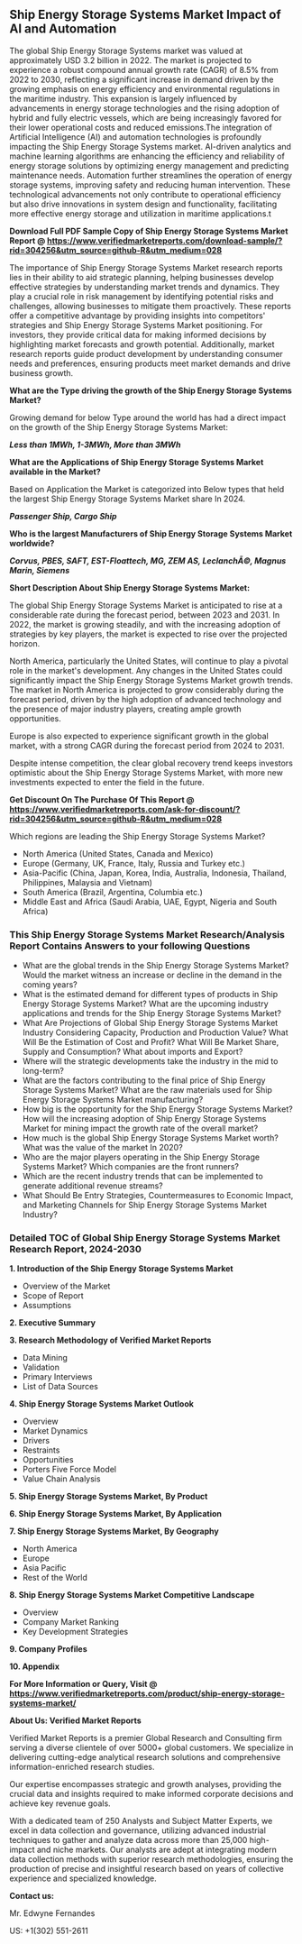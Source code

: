 <h2>Ship Energy Storage Systems Market Impact of AI and Automation</h2>The global Ship Energy Storage Systems market was valued at approximately USD 3.2 billion in 2022. The market is projected to experience a robust compound annual growth rate (CAGR) of 8.5% from 2022 to 2030, reflecting a significant increase in demand driven by the growing emphasis on energy efficiency and environmental regulations in the maritime industry. This expansion is largely influenced by advancements in energy storage technologies and the rising adoption of hybrid and fully electric vessels, which are being increasingly favored for their lower operational costs and reduced emissions.The integration of Artificial Intelligence (AI) and automation technologies is profoundly impacting the Ship Energy Storage Systems market. AI-driven analytics and machine learning algorithms are enhancing the efficiency and reliability of energy storage solutions by optimizing energy management and predicting maintenance needs. Automation further streamlines the operation of energy storage systems, improving safety and reducing human intervention. These technological advancements not only contribute to operational efficiency but also drive innovations in system design and functionality, facilitating more effective energy storage and utilization in maritime applications.t</p><p id="" class=""><strong>Download Full PDF Sample Copy of Ship Energy Storage Systems Market Report @ <a href="https://www.verifiedmarketreports.com/download-sample/?rid=304256&utm_source=github-R&utm_medium=028" target="_blank">https://www.verifiedmarketreports.com/download-sample/?rid=304256&utm_source=github-R&utm_medium=028</a></strong></p><p>The importance of&nbsp;Ship Energy Storage Systems Market research reports lies in their ability to aid strategic planning, helping businesses develop effective strategies by understanding market trends and dynamics. They play a crucial role in risk management by identifying potential risks and challenges, allowing businesses to mitigate them proactively. These reports offer a competitive advantage by providing insights into competitors' strategies and Ship Energy Storage Systems Market positioning. For investors, they provide critical data for making informed decisions by highlighting market forecasts and growth potential. Additionally, market research reports guide product development by understanding consumer needs and preferences, ensuring products meet market demands and drive business growth.</p><p><strong>What are the&nbsp;Type driving the growth of the Ship Energy Storage Systems Market?</strong></p><p id="" class="">Growing demand for below Type around the world has had a direct impact on the growth of the Ship Energy Storage Systems Market:</p><em><strong>Less than 1MWh, 1-3MWh, More than 3MWh</strong></em></p><strong>What are the&nbsp;Applications&nbsp;of Ship Energy Storage Systems Market available in the Market?</strong></p><p id="" class="">Based on Application the Market is categorized into Below types that held the largest Ship Energy Storage Systems Market share In 2024.</p><em><strong>Passenger Ship, Cargo Ship</strong></em></p><strong>Who is the largest Manufacturers of Ship Energy Storage Systems Market worldwide?</strong></p><p><em><strong>Corvus, PBES, SAFT, EST-Floattech, MG, ZEM AS, LeclanchÃ©, Magnus Marin, Siemens</strong></em></p><p id="" class=""><strong>Short Description About Ship Energy Storage Systems Market:</strong></p><p>The global Ship Energy Storage Systems Market is anticipated to rise at a considerable rate during the forecast period, between 2023 and 2031. In 2022, the market is growing steadily, and with the increasing adoption of strategies by key players, the market is expected to rise over the projected horizon.</p><p>North America, particularly the United States, will continue to play a pivotal role in the market's development. Any changes in the United States could significantly impact the Ship Energy Storage Systems Market growth trends. The market in North America is projected to grow considerably during the forecast period, driven by the high adoption of advanced technology and the presence of major industry players, creating ample growth opportunities.</p><p>Europe is also expected to experience significant growth in the global market, with a strong CAGR during the forecast period from 2024 to 2031.</p><p>Despite intense competition, the clear global recovery trend keeps investors optimistic about the Ship Energy Storage Systems Market, with more new investments expected to enter the field in the future.</p><p id="" class=""><strong>Get Discount On The Purchase Of This Report @ <a href="https://www.verifiedmarketreports.com/ask-for-discount/?rid=304256&utm_source=github-R&utm_medium=028" target="_blank">https://www.verifiedmarketreports.com/ask-for-discount/?rid=304256&utm_source=github-R&utm_medium=028</a></strong></p>Which regions are leading the Ship Energy Storage Systems Market?</p><ul><li>North America (United States, Canada and Mexico)</li><li>Europe (Germany, UK, France, Italy, Russia and Turkey etc.)</li><li>Asia-Pacific (China, Japan, Korea, India, Australia, Indonesia, Thailand, Philippines, Malaysia and Vietnam)</li><li>South America (Brazil, Argentina, Columbia etc.)</li><li>Middle East and Africa (Saudi Arabia, UAE, Egypt, Nigeria and South Africa)</li></ul><h3 id="" class="">This Ship Energy Storage Systems Market Research/Analysis Report Contains Answers to your following Questions</h3><ul><li>What are the global trends in the Ship Energy Storage Systems Market? Would the market witness an increase or decline in the demand in the coming years?</li><li>What is the estimated demand for different types of products in Ship Energy Storage Systems Market? What are the upcoming industry applications and trends for the Ship Energy Storage Systems Market?</li><li>What Are Projections of Global Ship Energy Storage Systems Market Industry Considering Capacity, Production and Production Value? What Will Be the Estimation of Cost and Profit? What Will Be Market Share, Supply and Consumption? What about imports and Export?</li><li>Where will the strategic developments take the industry in the mid to long-term?</li><li>What are the factors contributing to the final price of Ship Energy Storage Systems Market? What are the raw materials used for Ship Energy Storage Systems Market manufacturing?</li><li>How big is the opportunity for the Ship Energy Storage Systems Market? How will the increasing adoption of Ship Energy Storage Systems Market for mining impact the growth rate of the overall market?</li><li>How much is the global Ship Energy Storage Systems Market worth? What was the value of the market In 2020?</li><li>Who are the major players operating in the Ship Energy Storage Systems Market? Which companies are the front runners?</li><li>Which are the recent industry trends that can be implemented to generate additional revenue streams?</li><li>What Should Be Entry Strategies, Countermeasures to Economic Impact, and Marketing Channels for Ship Energy Storage Systems Market Industry?</li></ul><h3 id="" class="">Detailed TOC of Global Ship Energy Storage Systems Market Research Report, 2024-2030</h3><p id="" class=""><strong>1. Introduction of the Ship Energy Storage Systems Market</strong></p><ul><li>Overview of the Market</li><li>Scope of Report</li><li>Assumptions</li></ul><p id="" class=""><strong>2. Executive Summary</strong></p><p id="" class=""><strong>3. Research Methodology of Verified Market Reports</strong></p><ul><li>Data Mining</li><li>Validation</li><li>Primary Interviews</li><li>List of Data Sources</li></ul><p id="" class=""><strong>4. Ship Energy Storage Systems Market Outlook</strong></p><ul><li>Overview</li><li>Market Dynamics</li><li>Drivers</li><li>Restraints</li><li>Opportunities</li><li>Porters Five Force Model</li><li>Value Chain Analysis</li></ul><p id="" class=""><strong>5. Ship Energy Storage Systems Market, By Product</strong></p><p id="" class=""><strong>6. Ship Energy Storage Systems Market, By Application</strong></p><p id="" class=""><strong>7. Ship Energy Storage Systems Market, By Geography</strong></p><ul><li>North America</li><li>Europe</li><li>Asia Pacific</li><li>Rest of the World</li></ul><p id="" class=""><strong>8. Ship Energy Storage Systems Market Competitive Landscape</strong></p><ul><li>Overview</li><li>Company Market Ranking</li><li>Key Development Strategies</li></ul><p id="" class=""><strong>9. Company Profiles</strong></p><p id="" class=""><strong>10. Appendix</strong></p><p id="" class=""><strong>For More Information or Query, Visit @ <a href="https://www.verifiedmarketreports.com/product/ship-energy-storage-systems-market/" target="_blank">https://www.verifiedmarketreports.com/product/ship-energy-storage-systems-market/</a></strong></p><p id="" class=""><strong>About Us: Verified Market Reports</strong></p><p id="" class="">Verified Market Reports is a premier Global Research and Consulting firm serving a diverse clientele of over 5000+ global customers. We specialize in delivering cutting-edge analytical research solutions and comprehensive information-enriched research studies.</p><p id="" class="">Our expertise encompasses strategic and growth analyses, providing the crucial data and insights required to make informed corporate decisions and achieve key revenue goals.</p><p id="" class="">With a dedicated team of 250 Analysts and Subject Matter Experts, we excel in data collection and governance, utilizing advanced industrial techniques to gather and analyze data across more than 25,000 high-impact and niche markets. Our analysts are adept at integrating modern data collection methods with superior research methodologies, ensuring the production of precise and insightful research based on years of collective experience and specialized knowledge.</p><p id="" class=""><strong>Contact us:</strong></p><p id="" class="">Mr. Edwyne Fernandes</p><p id="" class="">US: +1(302) 551-2611</p>